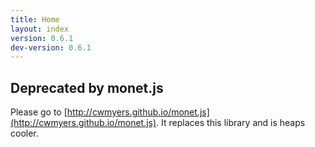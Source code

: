 ```yaml
---
title: Home
layout: index
version: 0.6.1
dev-version: 0.6.1
---
```


## Deprecated by monet.js

Please go to [http://cwmyers.github.io/monet.js](http://cwmyers.github.io/monet.js). It replaces this library and is heaps cooler.
